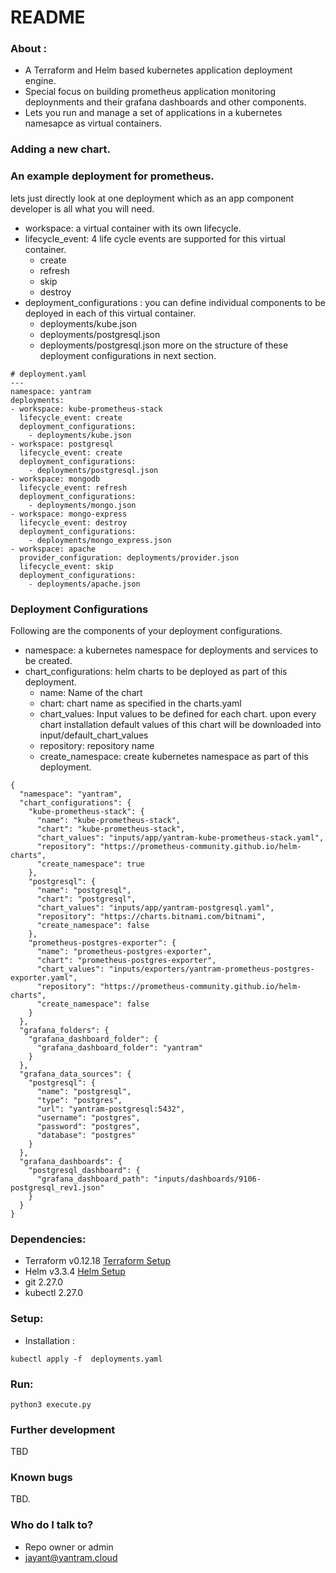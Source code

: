 # README #

### About : 
* A Terraform and Helm based kubernetes application deployment engine.
* Special focus on building prometheus application monitoring deploynments and their grafana dashboards and other components.
* Lets you run and manage a set of applications in a kubernetes namesapce as virtual containers. 


### Adding a new chart. 
### An example deployment for prometheus. 
lets just directly look at one deployment which as an app component developer is all what you will need.
  * workspace: a virtual container with its own lifecycle.
  * lifecycle_event: 4 life cycle events are supported for this virtual container.
      * create
      * refresh
      * skip
      * destroy
  * deployment_configurations : you can define individual components to be deployed in each of this virtual container.
      * deployments/kube.json
      * deployments/postgresql.json
      * deployments/postgresql.json
  more on the structure of these deployment configurations in next section.
```
# deployment.yaml 
---
namespace: yantram
deployments:
- workspace: kube-prometheus-stack
  lifecycle_event: create
  deployment_configurations:
    - deployments/kube.json
- workspace: postgresql
  lifecycle_event: create
  deployment_configurations:
    - deployments/postgresql.json
- workspace: mongodb
  lifecycle_event: refresh
  deployment_configurations:
    - deployments/mongo.json
- workspace: mongo-express
  lifecycle_event: destroy
  deployment_configurations:
    - deployments/mongo_express.json
- workspace: apache
  provider_configuration: deployments/provider.json
  lifecycle_event: skip
  deployment_configurations:
    - deployments/apache.json
```

### Deployment Configurations 
Following are the components of your deployment configurations.
  * namespace: a kubernetes namespace for deployments and services to be created.
  * chart_configurations: helm charts to be deployed as part of this deployment.
     * name: Name of the chart 
     * chart: chart name as specified in the charts.yaml 
     * chart_values: Input values to be defined for each chart. upon every chart installation default values of this chart will be downloaded into input/default_chart_values   
     * repository: repository name 
     * create_namespace: create kubernetes namespace as part of this deployment. 
```
{
  "namespace": "yantram",
  "chart_configurations": {
    "kube-prometheus-stack": {
      "name": "kube-prometheus-stack",
      "chart": "kube-prometheus-stack",
      "chart_values": "inputs/app/yantram-kube-prometheus-stack.yaml",
      "repository": "https://prometheus-community.github.io/helm-charts",
      "create_namespace": true
    },
    "postgresql": {
      "name": "postgresql",
      "chart": "postgresql",
      "chart_values": "inputs/app/yantram-postgresql.yaml",
      "repository": "https://charts.bitnami.com/bitnami",
      "create_namespace": false
    },
    "prometheus-postgres-exporter": {
      "name": "prometheus-postgres-exporter",
      "chart": "prometheus-postgres-exporter",
      "chart_values": "inputs/exporters/yantram-prometheus-postgres-exporter.yaml",
      "repository": "https://prometheus-community.github.io/helm-charts",
      "create_namespace": false
    }
  },
  "grafana_folders": {
    "grafana_dashboard_folder": {
      "grafana_dashboard_folder": "yantram"
    }
  },
  "grafana_data_sources": {
    "postgresql": {
      "name": "postgresql",
      "type": "postgres",
      "url": "yantram-postgresql:5432",
      "username": "postgres",
      "password": "postgres",
      "database": "postgres"
    }
  },
  "grafana_dashboards": {
    "postgresql_dashboard": {
      "grafana_dashboard_path": "inputs/dashboards/9106-postgresql_rev1.json"
    }
  }
}
```

### Dependencies:
   * Terraform v0.12.18 [Terraform Setup](https://learn.hashicorp.com/tutorials/terraform/install-cli)
   * Helm v3.3.4 [Helm Setup](https://helm.sh/docs/intro/install/)
   * git 2.27.0
   * kubectl 2.27.0

### Setup: 
  * Installation :
```
kubectl apply -f  deployments.yaml
```

### Run: 
```
python3 execute.py
```

### Further development ###

TBD

### Known bugs ###

TBD.

### Who do I talk to? ###

* Repo owner or admin
* jayant@yantram.cloud